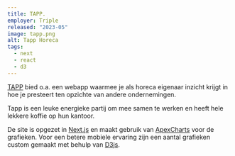 ```yaml
---
title: TAPP.
employer: Triple
released: "2023-05"
image: tapp.png
alt: Tapp Horeca
tags:
  - next
  - react
  - d3
---
```


[TAPP](https://tapp.cafe/) bied o.a. een webapp waarmee je als horeca eigenaar inzicht krijgt in hoe je presteert ten opzichte van andere ondernemingen.

Tapp is een leuke energieke partij om mee samen te werken en heeft hele lekkere koffie op hun kantoor.

De site is opgezet in [Next.js](https://nextjs.org/) en maakt gebruik van [ApexCharts](https://apexcharts.com/) voor de grafieken. Voor een betere mobiele ervaring zijn een aantal grafieken custom gemaakt met behulp van [D3js](https://d3js.org/).

